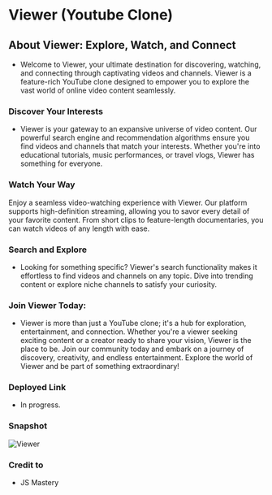 # Viewer (Youtube Clone)

## About Viewer: Explore, Watch, and Connect

- Welcome to Viewer, your ultimate destination for discovering, watching, and connecting through captivating videos and channels. Viewer is a feature-rich YouTube clone designed to empower you to explore the vast world of online video content seamlessly.

### Discover Your Interests

- Viewer is your gateway to an expansive universe of video content. Our powerful search engine and recommendation algorithms ensure you find videos and channels that match your interests. Whether you're into educational tutorials, music performances, or travel vlogs, Viewer has something for everyone.

### Watch Your Way

Enjoy a seamless video-watching experience with Viewer. Our platform supports high-definition streaming, allowing you to savor every detail of your favorite content. From short clips to feature-length documentaries, you can watch videos of any length with ease.

### Search and Explore

- Looking for something specific? Viewer's search functionality makes it effortless to find videos and channels on any topic. Dive into trending content or explore niche channels to satisfy your curiosity.

### Join Viewer Today:

- Viewer is more than just a YouTube clone; it's a hub for exploration, entertainment, and connection. Whether you're a viewer seeking exciting content or a creator ready to share your vision, Viewer is the place to be. Join our community today and embark on a journey of discovery, creativity, and endless entertainment. Explore the world of Viewer and be part of something extraordinary!

### Deployed Link

- In progress.

### Snapshot
![Viewer](https://github.com/Ryanb021/viewer/assets/120413183/f67853f2-7a30-481c-897d-21748af35adb)

### Credit to
- JS Mastery

